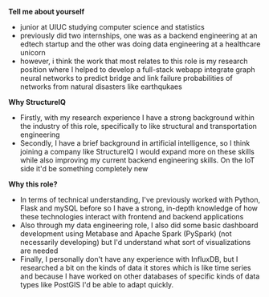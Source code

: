 
**Tell me about yourself**
- junior at UIUC studying computer science and statistics
- previously did two internships, one was as a backend engineering at an edtech startup and the other was doing data engineering at a healthcare unicorn
- however, i think the work that most relates to this role is my research position where I helped to develop a full-stack webapp integrate graph neural networks to predict bridge and link failure probabilities of networks from natural disasters like earthqukaes

**Why StructureIQ**
- Firstly, with my research experience I have a strong background within the industry of this role, specifically to like structural and transportation engineering
- Secondly, I have a brief background in artificial intelligence, so I think joining a company like StructureIQ I would expand more on these skills while also improving my current backend engineering skills. On the IoT side it'd be something completely new

**Why this role?**
- In terms of technical understanding, I've previously worked with Python, Flask and mySQL before so I have a strong, in-depth knowledge of how these technologies interact with frontend and backend applications
- Also through my data engineering role, I also did some basic dashboard development using Metabase and Apache Spark (PySpark) (not necessarily developing) but I'd understand what sort of visualizations are needed
- Finally, I personally don't have any experience with InfluxDB, but I researched a bit on the kinds of data it stores which is like time series and because I have worked on other databases of specific kinds of data types like PostGIS I'd be able to adapt quickly.



